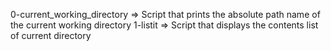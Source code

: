 0-current_working_directory => Script that prints the absolute path name of the current working directory
1-listit => Script that displays the contents list of current directory